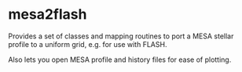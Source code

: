 # mesa2flash

Provides a set of classes and mapping routines to port a MESA stellar profile to a uniform grid, e.g. for use with FLASH.

Also lets you open MESA profile and history files for ease of plotting.
